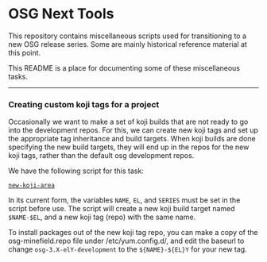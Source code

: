 # OSG Next Tools

This repository contains miscellaneous scripts used for transitioning
to a new OSG release series.  Some are mainly historical reference
material at this point.


This README is a place for documenting some of these miscellaneous tasks.

---

### Creating custom koji tags for a project


Occasionally we want to make a set of koji builds that are not ready to go
into the development repos.  For this, we can create new koji tags and set
up the appropriate tag inheritance and build targets.  When koji builds
are done specifying the new build targets, they will end up in the repos
for the new koji tags, rather than the default osg development repos.

We have the following script for this task:

[`new-koji-area`](koji/new-koji-area)

In its current form, the variables `NAME`, `EL`, and `SERIES` must be set
in the script before use.  The script will create a new koji build target
named `$NAME-$EL`, and a new koji tag (repo) with the same name.

To install packages out of the new koji tag repo, you can make a copy of
the osg-minefield.repo file under /etc/yum.config.d/, and edit the baseurl
to change `osg-3.X-elY-development` to the `${NAME}-${EL}Y` for your new
tag.

